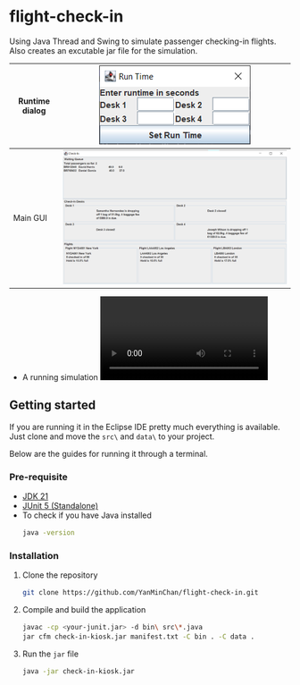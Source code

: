 # flight-check-in
Using Java Thread and Swing to simulate passenger checking-in flights. Also creates an excutable jar file for the simulation.

| Runtime dialog |![](./images/runtime-gui.png)|
|----------------|-----------------------------|
|Main GUI        |![](./images/main-gui.png)|

- A running simulation
![](./images/check-in-demo.mp4)
## Getting started
If you are running it in the Eclipse IDE pretty much everything is available. Just clone and move the `src\` and `data\` to your project.

Below are the guides for running it through a terminal.
### Pre-requisite
- [JDK 21](https://adoptium.net/temurin/releases)
- [JUnit 5 (Standalone)](https://docs.junit.org/current/user-guide/#running-tests-console-launcher)
- To check if you have Java installed
    ```sh
    java -version
    ```

### Installation
1. Clone the repository
    ```sh
    git clone https://github.com/YanMinChan/flight-check-in.git
    ```
2. Compile and build the application
    ```sh
    javac -cp <your-junit.jar> -d bin\ src\*.java
    jar cfm check-in-kiosk.jar manifest.txt -C bin . -C data .
    ```
3. Run the `jar` file
    ```sh
    java -jar check-in-kiosk.jar
    ```

